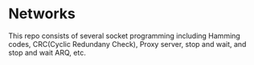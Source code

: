 # Networks
This repo consists of several socket programming including Hamming codes, CRC(Cyclic Redundany Check), Proxy server, stop and wait, and stop and wait ARQ, etc.
